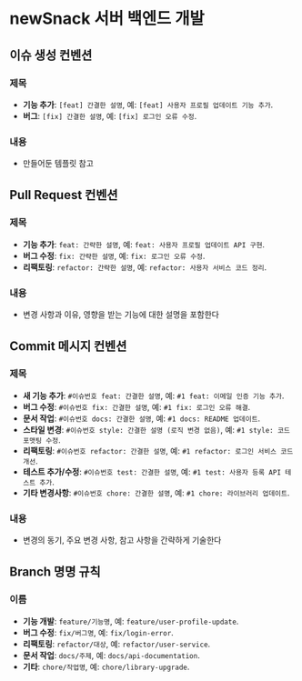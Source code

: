 # newSnack 서버 백엔드 개발
## 이슈 생성 컨벤션
### 제목
- **기능 추가**: `[feat] 간결한 설명`, 예: `[feat] 사용자 프로필 업데이트 기능 추가`.
- **버그**: `[fix] 간결한 설명`, 예: `[fix] 로그인 오류 수정`.
### 내용
- 만들어둔 템플릿 참고


## Pull Request 컨벤션
### 제목
- **기능 추가**: `feat: 간략한 설명`, 예: `feat: 사용자 프로필 업데이트 API 구현`.
- **버그 수정**: `fix: 간략한 설명`, 예: `fix: 로그인 오류 수정`.
- **리팩토링**: `refactor: 간략한 설명`, 예: `refactor: 사용자 서비스 코드 정리`.
### 내용
- 변경 사항과 이유, 영향을 받는 기능에 대한 설명을 포함한다

## Commit 메시지 컨벤션
### 제목
- **새 기능 추가**: `#이슈번호 feat: 간결한 설명`, 예: `#1 feat: 이메일 인증 기능 추가`.
- **버그 수정**: `#이슈번호 fix: 간결한 설명`, 예: `#1 fix: 로그인 오류 해결`.
- **문서 작업**: `#이슈번호 docs: 간결한 설명`, 예: `#1 docs: README 업데이트`.
- **스타일 변경**: `#이슈번호 style: 간결한 설명 (로직 변경 없음)`, 예: `#1 style: 코드 포맷팅 수정`.
- **리팩토링**: `#이슈번호 refactor: 간결한 설명`, 예: `#1 refactor: 로그인 서비스 코드 개선`.
- **테스트 추가/수정**: `#이슈번호 test: 간결한 설명`, 예: `#1 test: 사용자 등록 API 테스트 추가`.
- **기타 변경사항**: `#이슈번호 chore: 간결한 설명`, 예: `#1 chore: 라이브러리 업데이트`.
### 내용
- 변경의 동기, 주요 변경 사항, 참고 사항을 간략하게 기술한다

## Branch 명명 규칙
### 이름
- **기능 개발**: `feature/기능명`, 예: `feature/user-profile-update`.
- **버그 수정**: `fix/버그명`, 예: `fix/login-error`.
- **리팩토링**: `refactor/대상`, 예: `refactor/user-service`.
- **문서 작업**: `docs/주제`, 예: `docs/api-documentation`.
- **기타**: `chore/작업명`, 예: `chore/library-upgrade`.
